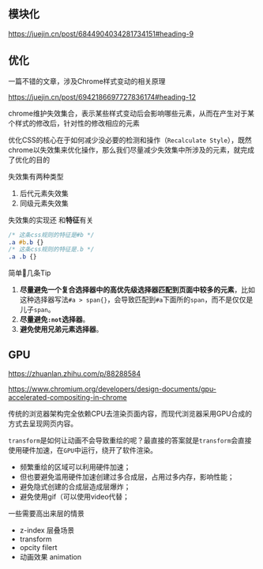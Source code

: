 ## 模块化

https://juejin.cn/post/6844904034281734151#heading-9



## 优化

一篇不错的文章，涉及Chrome样式变动的相关原理

https://juejin.cn/post/6942186697727836174#heading-12



chrome维护失效集合，表示某些样式变动后会影响哪些元素，从而在产生对于某个样式的修改后，针对性的修改相应的元素



优化CSS的核心在于如何减少没必要的检测和操作（`Recalculate Style`），既然chrome以失效集来优化操作，那么我们尽量减少失效集中所涉及的元素，就完成了优化的目的



失效集有两种类型

1. 后代元素失效集
2. 同级元素失效集



失效集的实现还 和**特征**有关

```css
/* 这条css规则的特征是#b */
.a #b.b {}
/* 这条css规则的特征是.b */
.a .b {}
```



简单📝几条Tip

1. **尽量避免一个复合选择器中的高优先级选择器匹配到页面中较多的元素**，比如这种选择器写法`#a > span{}`，会导致匹配到`#a`下面所的`span`，而不是仅仅是儿子`span`。
2. **尽量避免`:not`选择器**。
3. **避免使用兄弟元素选择器**。



## GPU

https://zhuanlan.zhihu.com/p/88288584

https://www.chromium.org/developers/design-documents/gpu-accelerated-compositing-in-chrome

传统的浏览器架构完全依赖CPU去渲染页面内容，而现代浏览器采用GPU合成的方式去呈现网页内容。



`transform`是如何让动画不会导致重绘的呢？最直接的答案就是`transform`会直接使用硬件加速，在`GPU`中运行，绕开了软件渲染。



- 频繁重绘的区域可以利用硬件加速；
- 但也要避免滥用硬件加速创建过多合成层，占用过多内存，影响性能；
- 避免隐式创建的合成层造成层爆炸；
- 避免使用gif（可以使用video代替；



一些需要高出来层的情景

- z-index 层叠场景
- transform
- opcity filert
- 动画效果 animation

